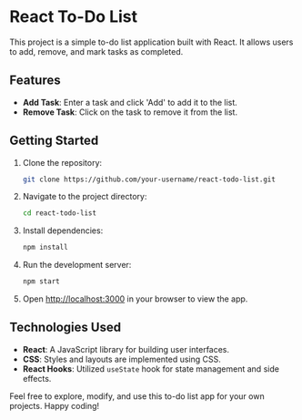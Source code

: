 # React To-Do List

This project is a simple to-do list application built with React. It allows users to add, remove, and mark tasks as completed.

## Features

- **Add Task**: Enter a task and click 'Add' to add it to the list.
- **Remove Task**: Click on the task to remove it from the list.

## Getting Started

1. Clone the repository:

   ```bash
   git clone https://github.com/your-username/react-todo-list.git
   ```

2. Navigate to the project directory:

   ```bash
   cd react-todo-list
   ```

3. Install dependencies:

   ```bash
   npm install
   ```

4. Run the development server:

   ```bash
   npm start
   ```

5. Open [http://localhost:3000](http://localhost:3000) in your browser to view the app.

## Technologies Used

- **React**: A JavaScript library for building user interfaces.
- **CSS**: Styles and layouts are implemented using CSS.
- **React Hooks**: Utilized `useState` hook for state management and side effects.

Feel free to explore, modify, and use this to-do list app for your own projects. Happy coding!
